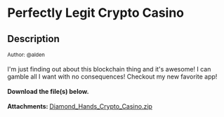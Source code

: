 # Perfectly Legit Crypto Casino

## Description

<small>Author: @alden</small><br><br>I'm just finding out about this blockchain thing and it's awesome! I can gamble all I want with no consequences! Checkout my new favorite app! <br><br> <b>Download the file(s) below.</b> <br><br> <b>Attachments: </b> <a class="btn btn-default btn-sm" href="https://storage.googleapis.com/nahamcon-2024-ctfd-storage-9656/Diamond_Hands_Crypto_Casino.zip"><i class="fas fa-download"> </i> Diamond_Hands_Crypto_Casino.zip</a>


